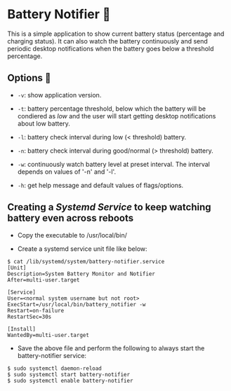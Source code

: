 # Battery Notifier :battery:
This is a simple application to show current battery status (percentage and charging status). It can also watch the battery continuously and send periodic desktop notifications when the battery goes below a threshold percentage.


## Options :construction_worker:
* `-v`: show application version.
* `-t`: battery percentage threshold, below which the battery will be condiered as *low* and the user will start getting desktop notifications about low battery.

* `-l`: battery check interval during low (< threshold) battery.

* `-n`: battery check interval during good/normal (> threshold) battery.

* `-w`: continuously watch battery level at preset interval. The interval depends on values of '-n' and '-l'.

* `-h`: get help message and default values of flags/options.

## Creating a *Systemd Service* to keep watching battery even across reboots
* Copy the executable to /usr/local/bin/

* Create a systemd service unit file like below:
```
$ cat /lib/systemd/system/battery-notifier.service 
[Unit]
Description=System Battery Monitor and Notifier
After=multi-user.target

[Service]
User=<normal system username but not root>
ExecStart=/usr/local/bin/battery_notifier -w
Restart=on-failure
RestartSec=30s

[Install]
WantedBy=multi-user.target
```

* Save the above file and perform the following to always start the battery-notifier service:
```
$ sudo systemctl daemon-reload
$ sudo systemctl start battery-notifier
$ sudo systemctl enable battery-notifier
```
